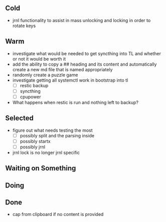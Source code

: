## Cold

- jrnl functionality to assist in mass unlocking and locking in order to rotate keys

## Warm

- investigate what would be needed to get syncthing into TL and whether or not it would be worth it
- add the ability to copy a ## heading and its content and automatically create a new md file that is named appropriately
- randomly create a puzzle game
- investigate getting all systemctl work in bootstrap into tl
    * [ ] restic backup
    * [ ] syncthing
    * [ ] cpupower
- What happens when restic is run and nothing left to backup?

## Selected

- figure out what needs testing the most
    * [ ] possibly split and the parsing inside
    * [ ] possibly startx
    * [ ] possibly jrnl
- jrnl lock is no longer jrnl specific

## Waiting on Something


## Doing


## Done

- cap from clipboard if no content is provided
